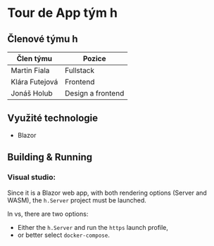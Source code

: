 # Tour de App tým h

## Členové týmu h

| **Člen týmu**  | **Pozice**        |
|----------------|-------------------|
| Martin Fiala   | Fullstack         |
| Klára Futejová | Frontend          |
| Jonáš Holub    | Design a frontend |

## Využité technologie
- Blazor

## Building & Running
### Visual studio:
Since it is a Blazor web app, with both rendering options (Server and WASM), the `h.Server` project must be launched.

In vs, there are two options:
* Either the `h.Server` and run the `https` launch profile,
* or better select `docker-compose`.